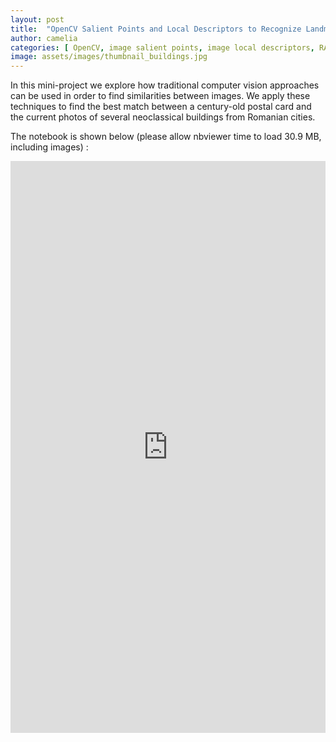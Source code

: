 ```yaml
---
layout: post
title:  "OpenCV Salient Points and Local Descriptors to Recognize Landmark Building in Century-old Postcard"
author: camelia
categories: [ OpenCV, image salient points, image local descriptors, RANSAC, Computer Vision ]
image: assets/images/thumbnail_buildings.jpg
---
```


In this mini-project we explore how traditional computer vision approaches can be used in order to find similarities between images. We apply these techniques to find the best match between a century-old postal card and the current photos of several neoclassical buildings from Romanian cities.


The notebook is shown below (please allow nbviewer time to load 30.9 MB, including images) :


<p><iframe style="width:100%;" height="915" src="https://nbviewer.jupyter.org/github/camelia-c/techfolio/blob/main/opencv_salient_points_descriptors_buildings_similarity/OpenCV_Recognize_Landmark_Building_in_Old_Postcard.ipynb" frameborder="0" allowfullscreen></iframe></p>
